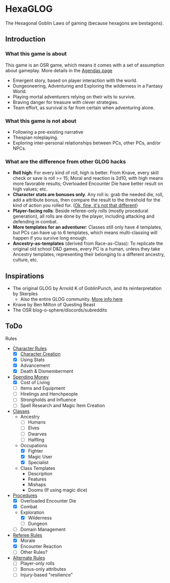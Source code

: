 # HexaGLOG

The Hexagonal Goblin Laws of gaming (because hexagons are bestagons).

## Introduction

### What this game is about

This game is an OSR game, which means it comes with a set of assumption about gameplay. More details in the [Agendas page](rules/agendas.md)

- Emergent story, based on player interaction with the world.
- Dungeoneering, Adventuring and Exploring the wilderness in a Fantasy World.
- Playing mortal adventurers relying on their wits to survive.
- Braving danger for treasure with clever strategies.
- Team effort, as survival is far from certain when adventuring alone.

### What this game is not about

- Following a pre-existing narrative
- Thespian roleplaying.
- Exploring inter-personal relationships between PCs, other PCs, and/or NPCs.

### What are the difference from other GLOG hacks

- **Roll high**: For every kind of roll, high is better. From Knave, every skill check or save is roll >= 15; Moral and reaction is 2d10, with high means more favorable results; Overloaded Encounter Die have better result on high values; etc.
- **Character stats are bonuses only**. Any roll is: grab the needed die, roll, add a attribute bonus, then compare the result to the threshold for the kind of action you rolled for. ([Ok, fine, it's not that different](http://goblinpunch.blogspot.com/2020/04/stat-squish-and-lawful-roll.html))
- **Player-facing rolls**: Beside referee-only rolls (mostly procedural generation), all rolls are done by the player, including attacking and defending in combat.
- **More templates for an adventurer**: Classes still only have 4 templates, but PCs can have up to 6 templates, which means multi-classing will happen if you survive long enough.
- **Ancestry-as-templates** (derived from Race-as-Class): To replicate the original old school D&D games, every PC is a human, unless they take Ancestry templates, representing their belonging to a different ancestry, culture, etc.

## Inspirations

- The original GLOG by Arnold K of GoblinPunch, and its reinterpretation by Skerples
  - Also the entire GLOG community. [More info here](https://madqueenscourt.blogspot.com/2020/07/glog-for-gretchlings-or-notes-towards.html)
- Knave by Ben Milton of Questing Beast
- The OSR blog-o-sphere/discords/subreddits

## ToDo

Rules

- [Character Rules](rules/player-rules.md)
  - [x] [Character Creation](rules/character-creation.md)
  - [x] Using Stats
  - [x] Advancement
  - [x] Death & Dismemberment
- [Spending Money](rules/equipment-wealth.md)
  - [x] Cost of Living
  - [ ] Items and Equipment
  - [ ] Hirelings and Henchpeople
  - [ ] Strongholds and Influence
  - [ ] Spell Research and Magic Item Creation
- [Classes](rules/class-templates.md)
  - Ancestry
    - [ ] Humans
    - [ ] Elves
    - [ ] Dwarves
    - [ ] Halfling
  - Occupations
    - [x] Fighter
    - [x] Magic User
    - [x] Specialist
  - Class Templates
    - Description
    - Features
    - Mishaps
    - Dooms (If using magic dice)
- [Procedures](rules/turn-based-procedures.md)
  - [x] Overloaded Encounter Die
  - [x] Combat
  - Exploration
    - [x] Wilderness
    - [ ] Dungeon
  - [ ] Domain Management
- [Referee Rules](rules/referee-rules.md)
  - [x] Morale
  - [x] Encounter Reaction
  - [ ] Other Rules?
- [Alternate Rules](rules/alternate-rules.md)
  - [ ] Player-only rolls
  - [ ] Bonus-only attributes
  - [ ] Injury-based "resilience"
